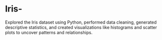 # Iris-
Explored the Iris dataset using Python, performed data cleaning, generated descriptive statistics, and created visualizations like histograms and scatter plots to uncover patterns and relationships.
